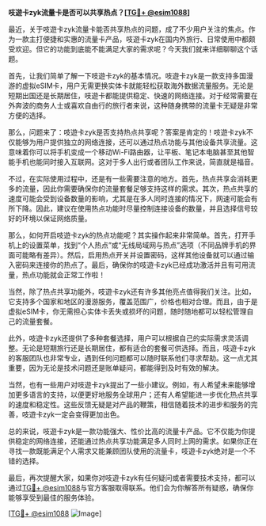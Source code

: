 **吱遊卡zyk流量卡是否可以共享热点？[[TG💪+ @esim1088](https://t.me/s/esim1088)]**

最近，关于吱遊卡zyk流量卡能否共享热点的问题，成了不少用户关注的焦点。作为一款主打便捷和实惠的流量卡产品，吱遊卡zyk在国内外旅行、日常使用中都颇受欢迎。但它的功能到底能不能满足大家的需求呢？今天我们就来详细聊聊这个话题。

首先，让我们简单了解一下吱遊卡zyk的基本情况。吱遊卡zyk是一款支持多国漫游的虚拟eSIM卡，用户无需更换实体卡就能轻松获取海外数据流量服务。无论是短期出国还是长期居住，吱遊卡都能提供稳定、快速的网络连接。对于经常需要在外奔波的商务人士或喜欢自由行的旅行者来说，这种随身携带的流量卡无疑是非常方便的选择。

那么，问题来了：吱遊卡zyk是否支持热点共享呢？答案是肯定的！吱遊卡zyk不仅能够为用户提供独立的网络连接，还可以通过热点功能与其他设备共享流量。这意味着你可以将手机变成一个移动Wi-Fi路由器，让平板、笔记本电脑甚至其他智能手机也能同时接入互联网。这对于多人出行或者团队工作来说，简直就是福音。

不过，在实际使用过程中，还是有一些需要注意的地方。首先，热点共享会消耗更多的流量，因此你需要确保你的流量套餐足够支持这样的需求。其次，热点共享的速度可能会受到设备数量的影响，尤其是在多人同时连接的情况下，网速可能会有所下降。因此，建议在使用热点功能时尽量控制连接设备的数量，并且选择信号较好的环境以保证网络质量。

那么，如何开启吱遊卡zyk的热点功能呢？其实操作起来非常简单。首先，打开手机上的设置菜单，找到“个人热点”或“无线局域网与热点”选项（不同品牌手机的界面可能略有差异）。然后，启用热点开关并设置密码，这样其他设备就可以通过输入密码来连接你的热点了。最后，确保你的吱遊卡zyk已经成功激活并且有可用流量，热点功能就会正常工作啦！

当然，除了热点共享功能外，吱遊卡zyk还有许多其他亮点值得我们关注。比如，它支持多个国家和地区的漫游服务，覆盖范围广，价格也相对合理。而且，由于是虚拟eSIM卡，你无需担心实体卡丢失或损坏的问题，随时随地都可以轻松管理自己的流量套餐。

此外，吱遊卡zyk还提供了多种套餐选择，用户可以根据自己的实际需求灵活调整。无论是短期旅行还是长期居住，都有适合的套餐可供选择。而且，吱遊卡zyk的客服团队也非常专业，遇到任何问题都可以随时联系他们寻求帮助。这一点尤其重要，因为无论是技术问题还是账单疑问，都能得到及时有效的解决。

当然，也有一些用户对吱遊卡zyk提出了一些小建议。例如，有人希望未来能够增加更多语言的支持，以便更好地服务全球用户；还有人希望能进一步优化热点共享的速度和稳定性。这些反馈无疑是对产品的鞭策，相信随着技术的进步和服务的完善，吱遊卡zyk一定会变得更加出色。

总的来说，吱遊卡zyk是一款功能强大、性价比高的流量卡产品。它不仅能为你提供稳定的网络连接，还能通过热点共享功能满足多人同时上网的需求。如果你正在寻找一款既能满足个人需求又能兼顾团队使用的流量卡，吱遊卡zyk绝对是一个不错的选择。

最后，再次提醒大家，如果你对吱遊卡zyk有任何疑问或者需要技术支持，都可以通过[TG💪+ @esim1088](https://t.me/s/esim1088)与官方客服取得联系。他们会为你解答所有疑惑，确保你能够享受到最佳的服务体验。

[[TG💪+ @esim1088](https://t.me/s/esim1088) ![Image](https://i.postimg.cc/4NQfJmqS/Snipaste-2025-05-13-00-14-12.png)]